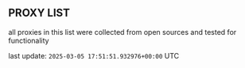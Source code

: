 ## PROXY LIST

all proxies in this list were collected from open sources and tested for functionality

last update: `2025-03-05 17:51:51.932976+00:00` UTC